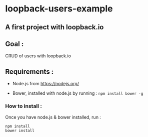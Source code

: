 # loopback-users-example

## A first project with loopback.io

## Goal :

CRUD of users with loopback.io


## Requirements :

- Node.js from https://nodejs.org/

- Bower, installed with node.js by running : ` npm install bower -g `


###  How to install :

Once you have node.js & bower installed, run :

```bash
npm install
bower install
```
